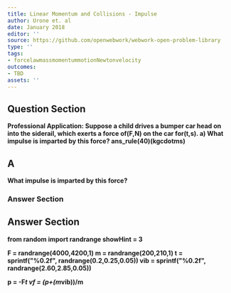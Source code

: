```yaml
---
title: Linear Momentum and Collisions - Impulse
author: Urone et. al
date: January 2018
editor: ''
source: https://github.com/openwebwork/webwork-open-problem-library
type: ''
tags:
- forcelawmassmomentummotionNewtonvelocity
outcomes:
- TBD
assets: ''
---
```


## Question Section 

<b>
<b>Professional Application:<b> Suppose a child drives a bumper car head on into the siderail, which exerts a force of(F,N) on the car for(t,s).
a) What impulse is imparted by this force? 
ans_rule(40)(kgcdotms)

## A
What impulse is imparted by this force? 
### Answer Section


## Answer Section

from random import randrange
showHint = 3

F = randrange(4000,4200,1)
m = randrange(200,210,1)
t = sprintf("%0.2f", randrange(0.2,0.25,0.05))
vib = sprintf("%0.2f", randrange(2.60,2.85,0.05))

p = -F*t
vf = (p+(m*vib))/m